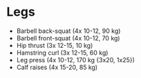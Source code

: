 # Legs
* Barbell back-squat (4x 10-12, 90 kg)
* Barbell front-squat (4x 10-12, 70 kg)
* Hip thrust (3x 12-15, 10 kg)
* Hamstring curl (3x 12-15, 60 kg)
* Leg press (4x 10-12, 170 kg {3x20, 1x25})
* Calf raises (4x 15-20, 85 kg)
